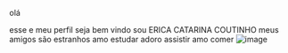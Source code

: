 
olá

esse e meu perfil seja bem vindo
sou ERICA CATARINA COUTINHO
meus amigos são estranhos
amo estudar
adoro assistir
amo comer
![image](https://github.com/eucoutinho/eucoutinhoo/assets/135331881/6ca2adb2-fde1-4272-892f-a0f85b789c51)
